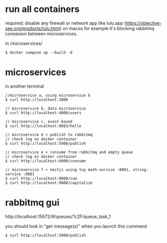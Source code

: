 # run all containers
required: disable any firewall or network app like lulu.app (https://objective-see.org/products/lulu.html) on macos for example it's blocking rabbitmq connexion between microservices.

in /microservices/
```
$ docker compose up --build -d
```

# microservices

in another terminal 

```
//microservice a, using microservice b
$ curl http://localhost:3000 

// microservice b, data microservice
$ curl http://localhost:4000/users 

// microservice c, event-based
$ curl http://localhost:8083/hello

// microservice d + publish to rabbitmq 
// check log on docker container
$ curl http://localhost:5000/publish

// microservice e + consume from rabbitmq and empty queue
// check log on docker container
$ curl http://localhost:6000/consume

// microservice f + nestjs using tcp math-service :8001, string-service :9001
$ curl http://localhost:9000/sum
$ curl http://localhost:9000/capitalize
```



# rabbitmq gui

http://localhost:15672/#/queues/%2F/queue_task_1

you should look in "get message(s)"
when you launch this command
```
$ curl http://localhost:5000/publish
```